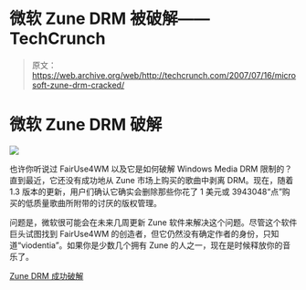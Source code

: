 # 微软 Zune DRM 被破解——TechCrunch

> 原文：<https://web.archive.org/web/http://techcrunch.com/2007/07/16/microsoft-zune-drm-cracked/>

# 微软 Zune DRM 破解

![](img/58f1c667dbdb31829d8b424d2d4e0956.png)

也许你听说过 FairUse4WM 以及它是如何破解 Windows Media DRM 限制的？直到最近，它还没有成功地从 Zune 市场上购买的歌曲中剥离 DRM。现在，随着 1.3 版本的更新，用户们确认它确实会删除那些你花了 1 美元或 3943048“点”购买的低质量歌曲所附带的讨厌的版权管理。

问题是，微软很可能会在未来几周更新 Zune 软件来解决这个问题。尽管这个软件巨头试图找到 FairUse4WM 的创造者，但它仍然没有确定作者的身份，只知道“viodentia”。如果你是少数几个拥有 Zune 的人之一，现在是时候释放你的音乐了。

[Zune DRM 成功破解](https://web.archive.org/web/20210119122654/http://www.electronista.com/articles/07/07/16/zune.drm.cracked/)